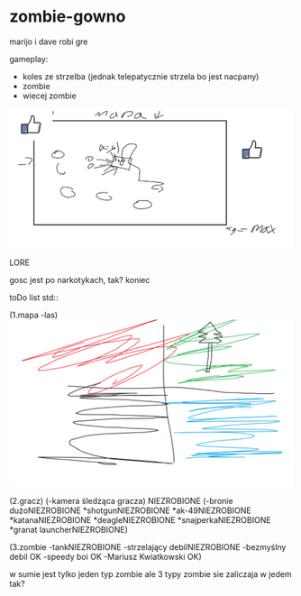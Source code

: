 # zombie-gowno
marijo i dave robi gre 

gameplay:
- koles ze strzelba (jednak telepatycznie strzela bo jest nacpany)
- zombie
- wiecej zombie

![konceptart2](https://github.com/xhomar/zombie-gowno/blob/main/gra_aconcepr_art.png?raw=true)


LORE

gosc jest po narkotykach, tak? koniec


toDo list std::

(1.mapa
-las)
![konceptart](https://github.com/xhomar/zombie-gowno/blob/main/mapa_concept_art.png?raw=true)


(2.gracz)
(-kamera śledząca gracza) NIEZROBIONE
(-bronie dużoNIEZROBIONE
*shotgunNIEZROBIONE
*ak-49NIEZROBIONE
*katanaNIEZROBIONE
*deagleNIEZROBIONE
*snajperkaNIEZROBIONE
*granat launcherNIEZROBIONE)



(3.zombie
-tankNIEZROBIONE
-strzelający debilNIEZROBIONE
-bezmyślny debil OK
-speedy boi OK
-Mariusz Kwiatkowski OK)

w sumie jest tylko jeden typ zombie ale 3 typy zombie sie zaliczaja w jedem tak?
